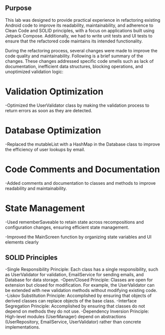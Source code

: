 ## Purpose

This lab was designed to provide practical experience in refactoring existing Android code to improve its readability, maintainability, and adherence to Clean Code and SOLID principles, with a focus on applications built using Jetpack Compose. 
Additionally, we had to write unit tests and UI tests to ensure that the refactored code maintains its intended functionality.

During the refactoring process, several changes were made to improve the code quality and maintainability. Following is a brief summary of the changes. These changes addressed specific code smells such as lack of documentation, inefficient data 
structures, blocking operations, and unoptimized validation logic: 

# Validation Optimization

-Optimized the UserValidator class by making the validation process to return errors as soon as they are detected.

# Database Optimization

-Replaced the mutableList with a HashMap in the Database class to improve the efficiency of user lookups by email.

# Code Comments and Documentation

-Added comments and documentation to classes and methods to improve readability and maintainability.

# State Management

-Used rememberSaveable to retain state across recompositions and configuration changes, ensuring efficient state management.

-Improved the MainScreen function by organizing state variables and UI elements clearly

## SOLID Principles

-Single Responsibility Principle: Each class has a single responsibility, such as UserValidator for validation, EmailService for sending emails, and Database for data storage.
-Open/Closed Principle: Classes are open for extension but closed for modification. For example, the UserValidator can be extended with new validation methods without modifying existing code.
-Liskov Substitution Principle: Accomplished by ensuring that objects of derived classes can replace objects of the base class.
-Interface Segregation Principle: Accomplished by ensuring that classes do not depend on methods they do not use.
-Dependency Inversion Principle: High-level modules (UserManager) depend on abstractions (UserRepository, EmailService, UserValidator) rather than concrete implementations.
